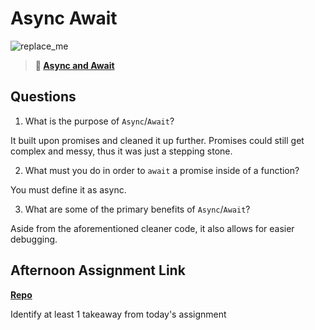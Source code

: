 # Async Await

![replace_me](https://codeworks.blob.core.windows.net/public/assets/img/illustrations/placeholder.svg)

> **📖 [Async and Await](https://codeworksacademy.com/fs-student-guide/resources/wk4/03-Async-Await)**

## Questions

1. What is the purpose of `Async`/`Await`?

It built upon promises and cleaned it up further. Promises could still get complex and messy, thus it was just a stepping stone.

2. What must you do in order to  `await` a promise inside of a function?

You must define it as async.

3. What are some of the primary benefits of `Async`/`Await`?

Aside from the aforementioned cleaner code, it also allows for easier debugging.

## Afternoon Assignment Link

**[Repo](https://github.com/Ethan-Johnson17/<ASSIGNMENT_REPO>)**

Identify at least 1 takeaway from today's assignment
